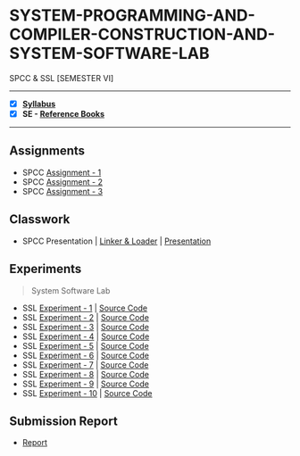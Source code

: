 # SYSTEM-PROGRAMMING-AND-COMPILER-CONSTRUCTION-AND-SYSTEM-SOFTWARE-LAB
 SPCC & SSL [SEMESTER VI]

---
 
 - [X] **[Syllabus](https://github.com/Amey-Thakur/SOFTWARE-ENGINEERING-AND-SOFTWARE-ENGINEERING-LAB/blob/main/Syllabus/TE%20BE%20Comp%20Engg%20CBCGS%20Syllabus.pdf)**
 - [X] **SE - [Reference Books](https://github.com/Amey-Thakur/SOFTWARE-ENGINEERING-AND-SOFTWARE-ENGINEERING-LAB/tree/main/Reference%20Books)**

---

## Assignments

  - SPCC [Assignment - 1](https://github.com/Amey-Thakur/SYSTEM-PROGRAMMING-AND-COMPILER-CONSTRUCTION-AND-SYSTEM-SOFTWARE-LAB/blob/main/Assignments/Amey_B-50_SPCC_Assignment-1.pdf)
  - SPCC [Assignment - 2](https://github.com/Amey-Thakur/SYSTEM-PROGRAMMING-AND-COMPILER-CONSTRUCTION-AND-SYSTEM-SOFTWARE-LAB/blob/main/Assignments/Amey_B-50_SPCC_Assignment-2.pdf)
  - SPCC [Assignment - 3](https://github.com/Amey-Thakur/SYSTEM-PROGRAMMING-AND-COMPILER-CONSTRUCTION-AND-SYSTEM-SOFTWARE-LAB/blob/main/Assignments/Amey_B-50_SPCC_Assignment-3.pdf)

## Classwork

  - SPCC Presentation | [Linker & Loader](https://github.com/Amey-Thakur/SYSTEM-PROGRAMMING-AND-COMPILER-CONSTRUCTION-AND-SYSTEM-SOFTWARE-LAB/blob/main/Classwork/SPCC_PRESENTATION_B-50%2C51%2C58.pdf) | [Presentation](http://dx.doi.org/10.13140/RG.2.2.10804.78729)

## Experiments

  >System Software Lab

  - SSL [Experiment - 1](https://github.com/Amey-Thakur/SYSTEM-PROGRAMMING-AND-COMPILER-CONSTRUCTION-AND-SYSTEM-SOFTWARE-LAB/blob/main/Experiments/Amey_B-50_SPCC_Lab_Experiment-1.pdf) | [Source Code](https://github.com/Amey-Thakur/SYSTEM-PROGRAMMING-AND-COMPILER-CONSTRUCTION-AND-SYSTEM-SOFTWARE-LAB/tree/main/Experiments/Programs/SPCC-1)
  - SSL [Experiment - 2](https://github.com/Amey-Thakur/SYSTEM-PROGRAMMING-AND-COMPILER-CONSTRUCTION-AND-SYSTEM-SOFTWARE-LAB/blob/main/Experiments/Amey_B-50_SPCC_Lab_Experiment-2.pdf) | [Source Code](https://github.com/Amey-Thakur/SYSTEM-PROGRAMMING-AND-COMPILER-CONSTRUCTION-AND-SYSTEM-SOFTWARE-LAB/tree/main/Experiments/Programs/SPCC-2)
  - SSL [Experiment - 3](https://github.com/Amey-Thakur/SYSTEM-PROGRAMMING-AND-COMPILER-CONSTRUCTION-AND-SYSTEM-SOFTWARE-LAB/blob/main/Experiments/Amey_B-50_SPCC_Lab_Experiment-3.pdf) | [Source Code](https://github.com/Amey-Thakur/SYSTEM-PROGRAMMING-AND-COMPILER-CONSTRUCTION-AND-SYSTEM-SOFTWARE-LAB/tree/main/Experiments/Programs/SPCC-3)
  - SSL [Experiment - 4](https://github.com/Amey-Thakur/SYSTEM-PROGRAMMING-AND-COMPILER-CONSTRUCTION-AND-SYSTEM-SOFTWARE-LAB/blob/main/Experiments/Amey_B-50_SPCC_Lab_Experiment-4.pdf) | [Source Code](https://github.com/Amey-Thakur/SYSTEM-PROGRAMMING-AND-COMPILER-CONSTRUCTION-AND-SYSTEM-SOFTWARE-LAB/tree/main/Experiments/Programs/SPCC-4)
  - SSL [Experiment - 5](https://github.com/Amey-Thakur/SYSTEM-PROGRAMMING-AND-COMPILER-CONSTRUCTION-AND-SYSTEM-SOFTWARE-LAB/blob/main/Experiments/Amey_B-50_SPCC_Lab_Experiment-5.pdf) | [Source Code](https://github.com/Amey-Thakur/SYSTEM-PROGRAMMING-AND-COMPILER-CONSTRUCTION-AND-SYSTEM-SOFTWARE-LAB/tree/main/Experiments/Programs/SPCC-5)
  - SSL [Experiment - 6](https://github.com/Amey-Thakur/SYSTEM-PROGRAMMING-AND-COMPILER-CONSTRUCTION-AND-SYSTEM-SOFTWARE-LAB/blob/main/Experiments/Amey_B-50_SPCC_Lab_Experiment-6.pdf) | [Source Code](https://github.com/Amey-Thakur/SYSTEM-PROGRAMMING-AND-COMPILER-CONSTRUCTION-AND-SYSTEM-SOFTWARE-LAB/tree/main/Experiments/Programs/SPCC-6)
  - SSL [Experiment - 7](https://github.com/Amey-Thakur/SYSTEM-PROGRAMMING-AND-COMPILER-CONSTRUCTION-AND-SYSTEM-SOFTWARE-LAB/blob/main/Experiments/Amey_B-50_SPCC_Lab_Experiment-7.pdf) | [Source Code](https://github.com/Amey-Thakur/SYSTEM-PROGRAMMING-AND-COMPILER-CONSTRUCTION-AND-SYSTEM-SOFTWARE-LAB/tree/main/Experiments/Programs/SPCC-7)
  - SSL [Experiment - 8](https://github.com/Amey-Thakur/SYSTEM-PROGRAMMING-AND-COMPILER-CONSTRUCTION-AND-SYSTEM-SOFTWARE-LAB/blob/main/Experiments/Amey_B-50_SPCC_Lab_Experiment-8.pdf) | [Source Code](https://github.com/Amey-Thakur/SYSTEM-PROGRAMMING-AND-COMPILER-CONSTRUCTION-AND-SYSTEM-SOFTWARE-LAB/tree/main/Experiments/Programs/SPCC-8)
  - SSL [Experiment - 9](https://github.com/Amey-Thakur/SYSTEM-PROGRAMMING-AND-COMPILER-CONSTRUCTION-AND-SYSTEM-SOFTWARE-LAB/blob/main/Experiments/Amey_B-50_SPCC_Lab_Experiment-9.pdf) | [Source Code](https://github.com/Amey-Thakur/SYSTEM-PROGRAMMING-AND-COMPILER-CONSTRUCTION-AND-SYSTEM-SOFTWARE-LAB/tree/main/Experiments/Programs/SPCC-9)
  - SSL [Experiment - 10](https://github.com/Amey-Thakur/SYSTEM-PROGRAMMING-AND-COMPILER-CONSTRUCTION-AND-SYSTEM-SOFTWARE-LAB/tree/main/Experiments/Programs/SPCC-10) | [Source Code](https://github.com/Amey-Thakur/SYSTEM-PROGRAMMING-AND-COMPILER-CONSTRUCTION-AND-SYSTEM-SOFTWARE-LAB/tree/main/Experiments/Programs/SPCC-10)

## Submission Report

 - [Report](https://github.com/Amey-Thakur/SYSTEM-PROGRAMMING-AND-COMPILER-CONSTRUCTION-AND-SYSTEM-SOFTWARE-LAB/blob/main/Submission%20Report/Amey_B-50_SPCC_Term_Work_Submission_Report.pdf)
